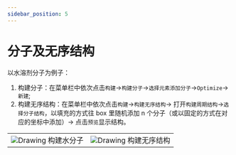 ```yaml
---
sidebar_position: 5
---
```


# 分子及无序结构

以水溶剂分子为例子：

1. 构建分子：在菜单栏中依次点击`构建`→`构建分子`→`选择元素添加分子`→`Optimize`→`新建`;
2. 构建无序结构：在菜单栏中依次点击`构建`→`构建无序结构`→ 打开`构建周期结构`→`选择分子结构`，以填充的方式往 box 里随机添加 n 个分子（或以固定的方式在对应的坐标中添加）→ 点击`预览`显示结构。

<table><tr>
    <td> 
        <center>
            <img src={require('../nested/qstudio_example_mol1.png').default} alt="Drawing" />
            <font>构建水分子</font>
        </center>
    </td>
    <td> 
        <center>
            <img src={require('../nested/qstudio_example_mol2.png').default} alt="Drawing" />
            <font>构建无序结构</font>
        </center>
    </td>
</tr></table>